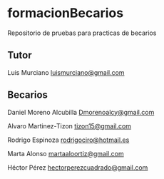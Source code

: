 # formacionBecarios
Repositorio de pruebas para practicas de becarios

## Tutor

Luis Murciano luismurciano@gmail.com

## Becarios

Daniel Moreno Alcubilla Dmorenoalcy@gmail.com

Alvaro Martinez-Tizon tizon15@gmail.com

Rodrigo Espinoza rodrigociro@hotmail.es

Marta Alonso martaaloortiz@gmail.com










Héctor Pérez hectorperezcuadrado@gmail.com
